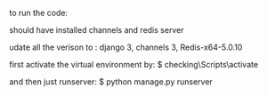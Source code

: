 to run the code:

should have installed channels and redis server

udate all the verison to :
django 3, channels 3, Redis-x64-5.0.10

first activate the virtual environment by:
$ checking\Scripts\activate

and then just runserver:
$ python manage.py runserver


